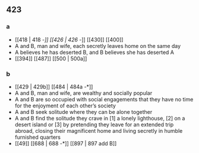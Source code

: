 ## 423
### a
- [[418 | 418 -*]] [[426 | 426 -*]] [[430]] [[400]] 
- A and B, man and wife, each secretly leaves home on the same day
- A believes he has deserted B, and B believes she has deserted A
- [[394]] [[487]] [[500 | 500a]] 

### b
- [[429 | 429b]] [[484 | 484a -*]] 
- A and B, man and wife, are wealthy and socially popular
- A and B are so occupied with social engagements that they have no time for the enjoyment of each other’s society
- A and B seek solitude where they can be alone together
- A and B find the solitude they crave in [1] a lonely lighthouse, [2] on a desert island or [3] by pretending they leave for an extended trip abroad, closing their magnificent home and living secretly in humble furnished quarters
- [[49]] [[688 | 688 -*]] [[897 | 897 add B]] 

